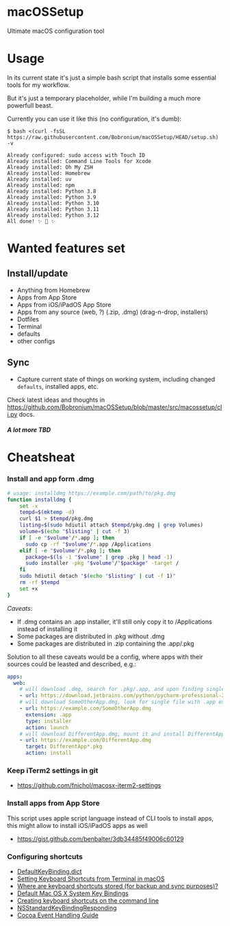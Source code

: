 # mac**OSS**etup

Ultimate macOS configuration tool

# Usage

In its current state it's just a simple bash script that installs some essential tools for my workflow.

But it's just a temporary placeholder, while I'm building a much more powerfull beast.

Currently you can use it like this (no configuration, it's dumb):
```shell
$ bash <(curl -fsSL https://raw.githubusercontent.com/Bobronium/macOSSetup/HEAD/setup.sh) -v

Already configured: sudo access with Touch ID
Already installed: Command Line Tools for Xcode
Already installed: Oh My ZSH
Already installed: Homebrew
Already installed: uv
Already installed: npm
Already installed: Python 3.8
Already installed: Python 3.9
Already installed: Python 3.10
Already installed: Python 3.11
Already installed: Python 3.12
All done! ✨ 🍰 ✨

```

# Wanted features set

## Install/update

- Anything from Homebrew
- Apps from App Store
- Apps from iOS/iPadOS App Store
- Apps from any source (web, ?) (.zip, .dmg) (drag-n-drop, installers)
- Dotfiles
- Terminal
- defaults
- other configs


## Sync
- Capture current state of things on working system, including changed `defaults`, installed apps, etc.

Check latest ideas and thoughts in https://github.com/Bobronium/macOSSetup/blob/master/src/macossetup/cli.py docs.
##### A lot more TBD


# Cheatsheat

### Install and app form .dmg

```bash
# usage: installdmg https://example.com/path/to/pkg.dmg
function installdmg {
    set -x
    tempd=$(mktemp -d)
    curl $1 > $tempd/pkg.dmg
    listing=$(sudo hdiutil attach $tempd/pkg.dmg | grep Volumes)
    volume=$(echo "$listing" | cut -f 3)
    if [ -e "$volume"/*.app ]; then
      sudo cp -rf "$volume"/*.app /Applications
    elif [ -e "$volume"/*.pkg ]; then
      package=$(ls -1 "$volume" | grep .pkg | head -1)
      sudo installer -pkg "$volume"/"$package" -target /
    fi
    sudo hdiutil detach "$(echo "$listing" | cut -f 1)"
    rm -rf $tempd
    set +x
}
```

*Caveats*:

- If .dmg contains an .app installer, it'll still only copy it to /Applications instead of installing it
- Some packages are distributed in .pkg without .dmg
- Some packages are distributed in .zip containing the .app/.pkg

Solution to all these caveats would be a config, where apps with their sources could be leasted and described, e.g.:

```yaml
apps:
  web:
    # will download .dmg, search for .pkg/.app, and upon finding single .app, will copy it to /Applications
    - url: https://download.jetbrains.com/python/pycharm-professional-2021.3.1-aarch64.dmg
    # will download SomeOtherApp.dmg, look for single file with .app extension, and will launch it
    - url: https://example.com/SomeOtherApp.dmg
      extension: .app
      type: installer
      action: launch
    # will download DifferentApp.dmg, mount it and install DifferentApp*.pkg, if matched
    - url: https://example.com/DifferentApp.dmg
      target: DifferentApp*.pkg
      action: install 
```

### Keep iTerm2 settings in git

- <https://github.com/fnichol/macosx-iterm2-settings>

### Install apps from App Store

This script uses apple script language instead of CLI tools to install apps, this might allow to install iOS/iPadOS apps as well

- <https://gist.github.com/benbalter/3db34485f49006c60129>

### Configuring shortcuts

- [DefaultKeyBinding.dict](http://web.archive.org/web/20160314030051/http://osxnotes.net/keybindings.html)
- [Setting Keyboard Shortcuts from Terminal in macOS](https://www.ryanmo.co/2017/01/05/setting-keyboard-shortcuts-from-terminal-in-macos/)
- [Where are keyboard shortcuts stored (for backup and sync purposes)?](https://apple.stackexchange.com/questions/87619/where-are-keyboard-shortcuts-stored-for-backup-and-sync-purposes)
- [Default Mac OS X System Key Bindings](https://www.hcs.harvard.edu/~jrus/site/system-bindings.html)
- [Creating keyboard shortcuts on the command line](http://hints.macworld.com/article.php?story=20131123074223584)
- [NSStandardKeyBindingResponding](https://developer.apple.com/documentation/appkit/nsstandardkeybindingresponding)
- [Cocoa Event Handling Guide](https://developer.apple.com/library/archive/documentation/Cocoa/Conceptual/EventOverview/TextDefaultsBindings/TextDefaultsBindings.html)
